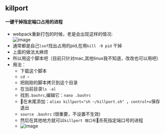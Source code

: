## killport
#### 一键干掉指定端口占用的进程
* webpack重新打包的时候，老是会出现这样的情况:<br/>
![image](https://user-images.githubusercontent.com/9162319/35551221-1d44ddbc-05c9-11e8-8e11-1a443865f610.png)
* 通常都是自己`lsof`找出占用的pid,在用`kill -9 pid` 干掉
* 上面的做法太麻烦
* 所以用这个脚本吧（目前只针对mac,其他linux我不知道，改改也可以用吧）
* 用法：
    * 下载这个脚本
    * `cd ~`
    * 把刚刚的脚本拷贝到这个目录
    * 在当前目录`ls -al`
    * 找到`.bashrc`,编辑它：`nano .bashrc`
    * 在末尾添加：`alias killport="sh ~/killport.sh" `，`control+x`保存退出
    * `source .bashrc` (很重要，不设置不生效)
    * 然后在其他地方就可以`killport 端口号`杀死指定端口号的进程
    * ![image](https://user-images.githubusercontent.com/9162319/35551592-c48ca4a0-05ca-11e8-8a17-16bae376a36c.png)